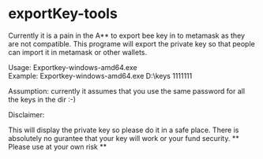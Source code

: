 # exportKey-tools
Currently it is a pain in the A** to export bee key in to metamask as they are not compatible. This programe will export the private key so that people can import it in metamask or other wallets.

Usage: Exportkey-windows-amd64.exe <sourceDirContainingBeeKeys> <password> <br>
Example: Exportkey-windows-amd64.exe D:\keys 1111111
 
Assumption: currently it assumes that you use the same password for all the keys in the dir :-)

Disclaimer:

This will display the private key so please do it in a safe place.
There is absolutely no gurantee that your key will work or your fund security.
** Please use at your own risk **
 
